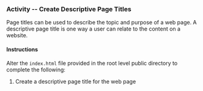 
### Activity -- Create Descriptive Page Titles
Page titles can be used to describe the topic and purpose of a web page. A descriptive page title is one way a user can relate to the content on a website.


#### Instructions
Alter the `index.html` file provided in the root level public directory to complete the following:

1. Create a descriptive page title for the web page
